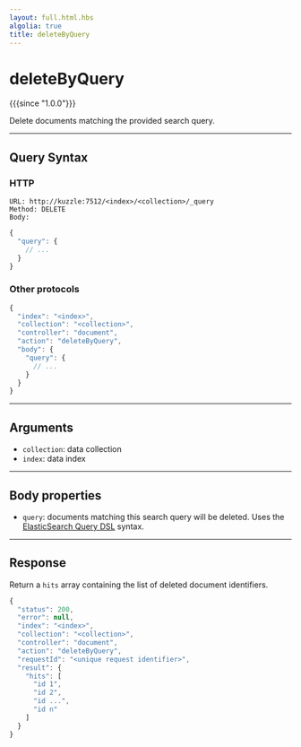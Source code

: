 ```yaml
---
layout: full.html.hbs
algolia: true
title: deleteByQuery
---
```


# deleteByQuery

{{{since "1.0.0"}}}

Delete documents matching the provided search query.

---

## Query Syntax

### HTTP

```http
URL: http://kuzzle:7512/<index>/<collection>/_query
Method: DELETE  
Body:
```

```js
{
  "query": {
    // ...
  }
}
```

### Other protocols

```js
{
  "index": "<index>",
  "collection": "<collection>",
  "controller": "document",
  "action": "deleteByQuery",
  "body": {
    "query": {
      // ...
    }
  }
}
```

---

## Arguments

* `collection`: data collection
* `index`: data index

---

## Body properties

* `query`: documents matching this search query will be deleted. Uses the [ElasticSearch Query DSL](https://www.elastic.co/guide/en/elasticsearch/reference/5.6/query-dsl.html) syntax.

---

## Response

Return a `hits` array containing the list of deleted document identifiers.

```javascript
{
  "status": 200,
  "error": null,
  "index": "<index>",
  "collection": "<collection>",
  "controller": "document",
  "action": "deleteByQuery",
  "requestId": "<unique request identifier>",
  "result": {
    "hits": [
      "id 1", 
      "id 2", 
      "id ...", 
      "id n"
    ]
  }
}
```
